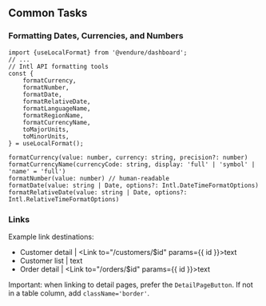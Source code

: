 ## Common Tasks

### Formatting Dates, Currencies, and Numbers

```tsx
import {useLocalFormat} from '@vendure/dashboard';
// ...
// Intl API formatting tools
const {
    formatCurrency,
    formatNumber,
    formatDate,
    formatRelativeDate,
    formatLanguageName,
    formatRegionName,
    formatCurrencyName,
    toMajorUnits,
    toMinorUnits,
} = useLocalFormat();

formatCurrency(value: number, currency: string, precision?: number)
formatCurrencyName(currencyCode: string, display: 'full' | 'symbol' | 'name' = 'full')
formatNumber(value: number) // human-readable
formatDate(value: string | Date, options?: Intl.DateTimeFormatOptions)
formatRelativeDate(value: string | Date, options?: Intl.RelativeTimeFormatOptions)
```

### Links

Example link destinations:
- Customer detail | <Link to="/customers/$id" params={{ id }}>text</Link>
- Customer list | <Link to="/customers">text</Link>
- Order detail | <Link to="/orders/$id" params={{ id }}>text</Link>

Important: when linking to detail pages, prefer the `DetailPageButton`. If not in a table column,
add `className='border'`.
